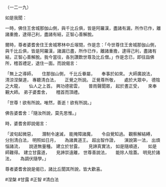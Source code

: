 （一二一九）

如是我聞：

一時，佛住王舍城那伽山側，與千比丘俱，皆是阿羅漢，盡諸有漏，所作已作，離諸重擔，逮得己利，盡諸有結，正智心善解脫。

爾時，尊者婆耆舍住王舍城寒林中丘塜間，作是念：「今世尊住王舍城那伽山側，與千比丘俱，皆是阿羅漢，諸漏已盡，所作已作，離諸重擔，逮得己利，盡諸有結，正智心善解脫。我今當往，各別讚歎世尊及比丘僧。」作是念已，即往詣佛所，稽首禮足，退住一面。而說偈言：

「無上之導師，　　住那伽山側，
千比丘眷屬，　　奉事於如來。
大師廣說法，　　清涼涅槃道，
專聽清白法，　　正覺之所說。
正覺尊所敬，　　處於大眾中，
德陰之大龍，　　仙人之上首。
興功德密雲，　　普雨聲聞眾，
起於晝正受，　　來奉覲大師。
弟子婆耆舍，　　稽首而頂禮。

「世尊！欲有所說。唯然，善逝！欲有所說。」

佛告婆耆舍：「隨汝所說，莫先思惟。」

時，婆耆舍即說偈言：

「波旬起微惡，　　潛制令速滅，
能掩障諸魔，　　令自覺知過。
觀察解結縛，　　分別清白法，
明照如日月，　　為諸異道王。
超出智作證，　　演說第一法，
出煩惱諸流，　　說道無量種。
建立於甘露，　　見諦真實法，
如是隨順道，　　如是師難得。
建立甘露道，　　見諦崇遠離，
世尊善說法，　　能除人陰蓋。
明見於諸法，　　為調伏隨學。」

尊者婆耆舍說是偈已，諸比丘聞其所說，皆大歡喜。





#涅槃
#甘露
#正智
#清白法
